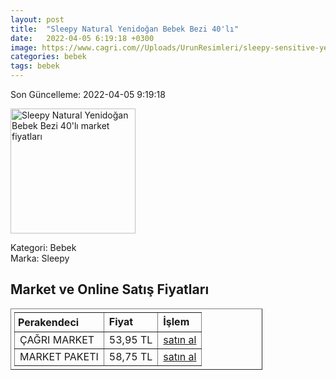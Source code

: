 ```yaml
---
layout: post
title:  "Sleepy Natural Yenidoğan Bebek Bezi 40'lı"
date:   2022-04-05 6:19:18 +0300
image: https://www.cagri.com//Uploads/UrunResimleri/sleepy-sensitive-yenidogan-bebek-bezi-40-01cb.jpg
categories: bebek
tags: bebek
---
```


Son Güncelleme: 2022-04-05 9:19:18

<img src="https://www.cagri.com//Uploads/UrunResimleri/sleepy-sensitive-yenidogan-bebek-bezi-40-01cb.jpg" width="200" alt="Sleepy Natural Yenidoğan Bebek Bezi 40'lı market fiyatları" />

Kategori: Bebek
<br />
Marka: Sleepy

<h2>Market ve Online Satış Fiyatları</h2>

<table border="1" style="padding: 5px;width:80%;">
  <tr>
    <td style="padding: 5px;"><strong>Perakendeci</strong></td>
    <td><strong>Fiyat</strong></td>
    <td><strong>İşlem</strong></td>
  </tr>
  <tr>
              <td title="Çağrı Market">ÇAĞRI MARKET</td>
              <td>53,95 TL</td>
              <td><a title="Çağrı Market" target="_blank" href="https://www.cagri.com/sleepy-sensitive-yenidogan-bebek-bezi-40li">satın al</a></td>
            </tr><tr>
              <td title="Market Paketi">MARKET PAKETI</td>
              <td>58,75 TL</td>
              <td><a title="Market Paketi" target="_blank" href="https://www.marketpaketi.com.tr/sleepy-bebek-bezi-natural-1-yenidogan-jumbo-40-adet-p-544726">satın al</a></td>
            </tr>
</table>
